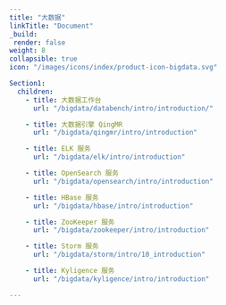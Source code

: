 ```yaml
---
title: "大数据"
linkTitle: "Document"
_build:
 render: false 
weight: 8
collapsible: true
icon: "/images/icons/index/product-icon-bigdata.svg"

Section1:
  children:
    - title: 大数据工作台
      url: "/bigdata/databench/intro/introduction/"

    - title: 大数据引擎 QingMR
      url: "/bigdata/qingmr/intro/introduction"

    - title: ELK 服务
      url: "/bigdata/elk/intro/introduction"

    - title: OpenSearch 服务
      url: "/bigdata/opensearch/intro/introduction"

    - title: HBase 服务
      url: "/bigdata/hbase/intro/introduction"

    - title: ZooKeeper 服务
      url: "/bigdata/zookeeper/intro/introduction"

    - title: Storm 服务
      url: "/bigdata/storm/intro/10_introduction"

    - title: Kyligence 服务
      url: "/bigdata/kyligence/intro/introduction"

---
```

